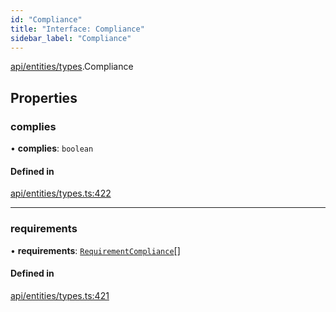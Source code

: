 ```yaml
---
id: "Compliance"
title: "Interface: Compliance"
sidebar_label: "Compliance"
---
```


[api/entities/types](../../../../../modules/API/Entities/Types/Types.md).Compliance

## Properties

### complies

• **complies**: `boolean`

#### Defined in

[api/entities/types.ts:422](https://github.com/PolymeshAssociation/polymesh-sdk/blob/3cc570ade/src/api/entities/types.ts#L422)

___

### requirements

• **requirements**: [`RequirementCompliance`](../RequirementCompliance/RequirementCompliance.md)[]

#### Defined in

[api/entities/types.ts:421](https://github.com/PolymeshAssociation/polymesh-sdk/blob/3cc570ade/src/api/entities/types.ts#L421)
